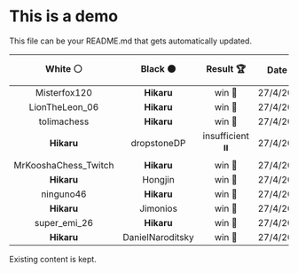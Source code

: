 # This is a demo

This file can be your README.md that gets automatically updated.

<!--START_SECTION:chessStats-->
<!-- Automatically generated with https://github.com/Balastrong/chess-stats-action -->

| White ⚪ | Black ⚫ | Result 🏆 | Date 📅 | Position 🗺️ |
|:---:|:---:|:---:|:---:|:---:|
| Misterfox120 | **Hikaru** | win 🥇 | 27/4/2024 | <a href="http://www.ee.unb.ca/cgi-bin/tervo/fen.pl?select=2R5/8/8/8/4k3/4pp2/4K3/r7 w - -">Link</a> |
| LionTheLeon_06 | **Hikaru** | win 🥇 | 27/4/2024 | <a href="http://www.ee.unb.ca/cgi-bin/tervo/fen.pl?select=4r1k1/p5p1/2Nb2q1/3PP2p/1P3rnP/P1B5/4QpB1/5R1K w - -">Link</a> |
| tolimachess | **Hikaru** | win 🥇 | 27/4/2024 | <a href="http://www.ee.unb.ca/cgi-bin/tervo/fen.pl?select=r3k2r/pp2ppb1/2n3p1/2p5/3pPP2/3P1RP1/PPP1N2q/R1B2QK1 w kq -">Link</a> |
| **Hikaru** | dropstoneDP | insufficient ⏸️ | 27/4/2024 | <a href="http://www.ee.unb.ca/cgi-bin/tervo/fen.pl?select=4b3/8/8/8/6K1/6N1/6k1/8 b - -">Link</a> |
| MrKooshaChess_Twitch | **Hikaru** | win 🥇 | 27/4/2024 | <a href="http://www.ee.unb.ca/cgi-bin/tervo/fen.pl?select=4r3/pp4kp/2p1n1b1/2P4p/1P3p2/5PP1/P4qB1/2Q2N1K w - -">Link</a> |
| **Hikaru** | Hongjin | win 🥇 | 27/4/2024 | <a href="http://www.ee.unb.ca/cgi-bin/tervo/fen.pl?select=r4rk1/4b1pp/p1bpPp1Q/2np1P2/P5R1/3B1N2/2P3PP/R5K1 b - -">Link</a> |
| ninguno46 | **Hikaru** | win 🥇 | 27/4/2024 | <a href="http://www.ee.unb.ca/cgi-bin/tervo/fen.pl?select=5k2/4prb1/p4p2/1p3P2/2qP1B2/P2Q4/2P2K2/4R3 w - -">Link</a> |
| **Hikaru** | Jimonios | win 🥇 | 27/4/2024 | <a href="http://www.ee.unb.ca/cgi-bin/tervo/fen.pl?select=r1bN1rk1/ppp1n1p1/7p/8/2BP1b2/2P5/P1P3PP/R3QRK1 b - -">Link</a> |
| super_emi_26 | **Hikaru** | win 🥇 | 27/4/2024 | <a href="http://www.ee.unb.ca/cgi-bin/tervo/fen.pl?select=8/8/8/2p5/1q6/3K4/pk6/8 w - -">Link</a> |
| **Hikaru** | DanielNaroditsky | win 🥇 | 27/4/2024 | <a href="http://www.ee.unb.ca/cgi-bin/tervo/fen.pl?select=8/8/p4R1p/4P1k1/1p3Bp1/4K3/PPr4P/8 b - -">Link</a> |

<!--END_SECTION:chessStats-->

Existing content is kept.
